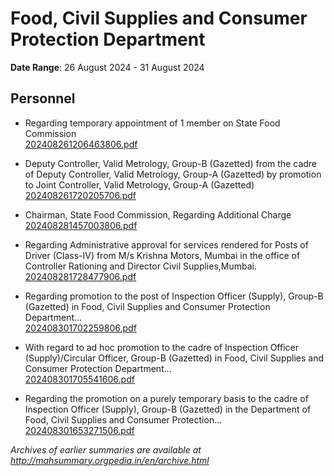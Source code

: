 # Food, Civil Supplies and Consumer Protection Department

**Date Range**: 26 August 2024 - 31 August 2024


## Personnel
- Regarding  temporary appointment of 1 member on State Food Commission\
  [202408261206463806.pdf](https://gr.maharashtra.gov.in/Site/Upload/Government%20Resolutions/English/202408261206463806...pdf)

- Deputy Controller, Valid Metrology, Group-B (Gazetted) from the cadre of Deputy Controller, Valid Metrology, Group-A (Gazetted) by promotion to Joint Controller, Valid Metrology, Group-A (Gazetted)\
  [202408261720205706.pdf](https://gr.maharashtra.gov.in/Site/Upload/Government%20Resolutions/English/202408261720205706.pdf)

- Chairman,  State Food Commission, Regarding Additional Charge\
  [202408281457003806.pdf](https://gr.maharashtra.gov.in/Site/Upload/Government%20Resolutions/English/202408281457003806.pdf)

- Regarding  Administrative approval for services rendered for Posts of  Driver (Class-IV) from M/s Krishna Motors, Mumbai in the office of Controller Rationing and Director Civil Supplies,Mumbai.\
  [202408281728477906.pdf](https://gr.maharashtra.gov.in/Site/Upload/Government%20Resolutions/English/202408281728477906.pdf)

- Regarding promotion to the post of Inspection Officer (Supply), Group-B (Gazetted) in Food, Civil Supplies and Consumer Protection Department...\
  [202408301702259806.pdf](https://gr.maharashtra.gov.in/Site/Upload/Government%20Resolutions/English/202408301702259806.pdf)

- With regard to ad hoc promotion to the cadre of Inspection Officer (Supply)/Circular Officer, Group-B (Gazetted) in Food, Civil Supplies and Consumer Protection Department...\
  [202408301705541606.pdf](https://gr.maharashtra.gov.in/Site/Upload/Government%20Resolutions/English/202408301705541606.pdf)

- Regarding the promotion on a purely temporary basis to the cadre of Inspection Officer (Supply), Group-B (Gazetted) in the Department of Food, Civil Supplies and Consumer Protection...\
  [202408301653271506.pdf](https://gr.maharashtra.gov.in/Site/Upload/Government%20Resolutions/English/202408301653271506.pdf)


*Archives of earlier summaries are available at http://mahsummary.orgpedia.in/en/archive.html*